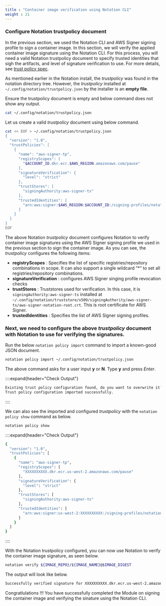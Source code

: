 ```yaml
---
title : "Container image verification using Notation CLI"
weight : 21
---
```


### Configure Notation trustpolicy document

In the previous section, we used the Notation CLI and AWS Signer signing profile to sign a container image. In this section, we will verify the applied container image signature using the Notation CLI. For this process, you will need a valid Notation trustpolicy document to specify trusted identities that sigh the artifacts, and level of signature verification to use. For more details, see [trust policy spec](https://github.com/notaryproject/specifications/blob/main/specs/trust-store-trust-policy.md#trust-policy).

As mentioned earlier in the Notation install, the *trustpolicy* was found in the notation directory tree. However, the *trustpolicy* installed at `~/.config/notation/trustpolicy.json` by the installer is an **empty file**.

Ensure the trustpolicy document is empty and below command does not show any output.

```bash
cat ~/.config/notation/trustpolicy.json
```
 Let us create a valid *trustpolicy* document using below command.

```bash
cat << EOF > ~/.config/notation/trustpolicy.json
{
  "version": "1.0",
  "trustPolicies": [
    {
      "name": "aws-signer-tp",
      "registryScopes": [
        "$ACCOUNT_ID.dkr.ecr.$AWS_REGION.amazonaws.com/pause"
      ],
      "signatureVerification": {
        "level": "strict"
      },
      "trustStores": [
        "signingAuthority:aws-signer-ts"
      ],
      "trustedIdentities": [
        "arn:aws:signer:$AWS_REGION:$ACCOUNT_ID:/signing-profiles/notation_test"
      ]
    }
  ]
}
EOF
```

The above Notation *trustpolicy* document configures Notation to verify container image signatures using the AWS Signer signing profile we used in the previous section to sign the container image. As you can see, the *trustpolicy* configures the following items:

* **registryScopes** : Specifies the list of specific registries/repository combinations in scope. It can also support a single wildcard “*” to set all registries/repository combinations.
* **signatureVerification** : configures AWS Signer singing profile revocation checks
* **trustStores** :  Truststores used for verification. In this case, it is `signingAuthority:aws-signer-ts` installed at `~/.config/notation/truststore/x509/signingAuthority/aws-signer-ts/aws-signer-notation-root.crt`. This is root certificate for AWS Signer.
* **trustedIdentities** : Specifies the list of AWS Signer signing profiles.

###  Next, we need to configure the above *trustpolicy* document with Notation to use for verifying the signatures. 

Run the below `notation policy import` command to import a known-good JSON document.

```bash
notation policy import ~/.config/notation/trustpolicy.json 
```
The above command asks for a user input **y** or **N**. Type **y** and press *Enter*.

::::expand{header="Check Output"}
```bash
Existing trust policy configuration found, do you want to overwrite it? [y/N] y
Trust policy configuration imported successfully.
```
::::

We can also see the imported and configured *trustpolicy* with the `notation policy show` command as below.

```bash
notation policy show
```

::::expand{header="Check Output"}
```bash
{
  "version": "1.0",
  "trustPolicies": [
    {
      "name": "aws-signer-tp",
      "registryScopes": [
        "XXXXXXXXXX.dkr.ecr.us-west-2.amazonaws.com/pause"
      ],
      "signatureVerification": {
        "level": "strict"
      },
      "trustStores": [
        "signingAuthority:aws-signer-ts"
      ],
      "trustedIdentities": [
        "arn:aws:signer:us-west-2:XXXXXXXXXX:/signing-profiles/notation_test"
      ]
    }
  ]
}
```
::::


With the Notation trustpolicy configured, you can now use Notation to verify the container image signature, as seen below.

```bash
notation verify ${IMAGE_REPO}/${IMAGE_NAME}@$IMAGE_DIGEST
```
The output will look like below.

```bash
Successfully verified signature for XXXXXXXXXX.dkr.ecr.us-west-2.amazonaws.com/pause@sha256:33f19d2d8ba5fc17ac1099a840b0feac5f40bc6ac02d99891dbd13b0e204af4e
```

Congratlulations !!! You have successfully completed the Module on signing the container image and verifying the sinature using the Notation CLI.





